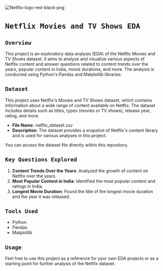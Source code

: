 ![Netflix-logo-red-black-png](https://github.com/Deepubhatt/EDA-on-Netflix-Dataset/assets/139156800/f6414e3f-4f46-47bb-bf8d-9b4ac85c6f4c)

# `Netflix Movies and TV Shows EDA`

## `Overview`
This project is an exploratory data analysis (EDA) of the Netflix Movies and TV Shows dataset. It aims to analyze and visualize various aspects of Netflix content and answer questions related to content trends over the years, popular content in India, movie durations, and more. The analysis is conducted using Python's Pandas and Matplotlib libraries.

## `Dataset`

This project uses Netflix's Movies and TV Shows dataset, which contains information about a wide range of content available on Netflix. The dataset includes details such as titles, types (movies or TV shows), release year, rating, and more.

- **File Name**: netflix_dataset.csv
- **Description**: The dataset provides a snapshot of Netflix's content library and is used for various analyses in this project.

You can access the dataset file directly within this repository.

## `Key Questions Explored`
1. **Content Trends Over the Years**: Analyzed the growth of content on Netflix over the years.
2. **Most Popular Content in India**: Identified the most popular content and ratings in India.
3. **Longest Movie Duration**: Found the title of the longest movie duration and the year it was released.

## `Tools Used`
- Python
- Pandas
- Matplotlib

## `Usage`
Feel free to use this project as a reference for your own EDA projects or as a starting point for further analysis of the Netflix dataset.
